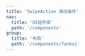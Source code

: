 ```yaml
---
title: 'SwipeAction 滑动操作'
nav:
  title: 'UI组件库'
  path: '/components'
group:
  title: '布局'
  path: '/components/fankui'
---
```


<code src="./demos/index.tsx"></code> <API></API>

